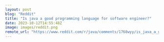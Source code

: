 ```yaml
---
layout: post
blog: "Reddit"
title: "Is java a good programming language for software engineer?"
date: 2023-10-12T14:55:48Z
image: images/reddit.png
remote_url: "https://www.reddit.com/r/java/comments/1768wyy/is_java_a_good_programming_language_for_software/"
---
```

